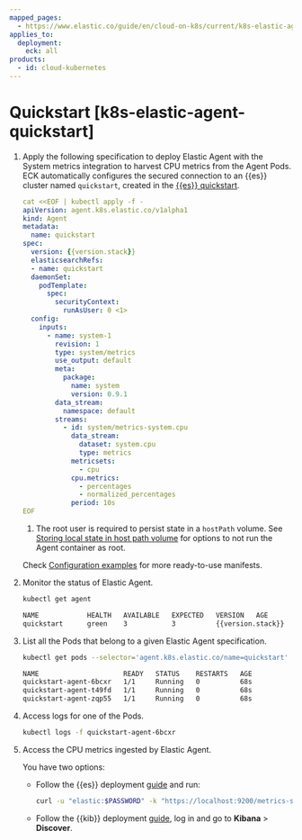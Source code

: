 ```yaml
---
mapped_pages:
  - https://www.elastic.co/guide/en/cloud-on-k8s/current/k8s-elastic-agent-quickstart.html
applies_to:
  deployment:
    eck: all
products:
  - id: cloud-kubernetes
---
```


# Quickstart [k8s-elastic-agent-quickstart]

1. Apply the following specification to deploy Elastic Agent with the System metrics integration to harvest CPU metrics from the Agent Pods. ECK automatically configures the secured connection to an {{es}} cluster named `quickstart`, created in the [{{es}} quickstart](deploy-an-orchestrator.md).

    ```yaml subs=true
    cat <<EOF | kubectl apply -f -
    apiVersion: agent.k8s.elastic.co/v1alpha1
    kind: Agent
    metadata:
      name: quickstart
    spec:
      version: {{version.stack}}
      elasticsearchRefs:
      - name: quickstart
      daemonSet:
        podTemplate:
          spec:
            securityContext:
              runAsUser: 0 <1>
      config:
        inputs:
          - name: system-1
            revision: 1
            type: system/metrics
            use_output: default
            meta:
              package:
                name: system
                version: 0.9.1
            data_stream:
              namespace: default
            streams:
              - id: system/metrics-system.cpu
                data_stream:
                  dataset: system.cpu
                  type: metrics
                metricsets:
                  - cpu
                cpu.metrics:
                  - percentages
                  - normalized_percentages
                period: 10s
    EOF
    ```

    1. The root user is required to persist state in a `hostPath` volume. See [Storing local state in host path volume](configuration-examples-standalone.md#k8s_storing_local_state_in_host_path_volume) for options to not run the Agent container as root.


    Check [Configuration examples](configuration-examples-standalone.md) for more ready-to-use manifests.

2. Monitor the status of Elastic Agent.

    ```sh
    kubectl get agent
    ```

    ```sh subs=true
    NAME            HEALTH   AVAILABLE   EXPECTED   VERSION   AGE
    quickstart      green    3           3          {{version.stack}}    15s
    ```

3. List all the Pods that belong to a given Elastic Agent specification.

    ```sh
    kubectl get pods --selector='agent.k8s.elastic.co/name=quickstart'
    ```

    ```sh
    NAME                     READY   STATUS    RESTARTS   AGE
    quickstart-agent-6bcxr   1/1     Running   0          68s
    quickstart-agent-t49fd   1/1     Running   0          68s
    quickstart-agent-zqp55   1/1     Running   0          68s
    ```

4. Access logs for one of the Pods.

    ```sh
    kubectl logs -f quickstart-agent-6bcxr
    ```

5. Access the CPU metrics ingested by Elastic Agent.

    You have two options:

    * Follow the {{es}} deployment [guide](elasticsearch-deployment-quickstart.md) and run:

        ```sh
        curl -u "elastic:$PASSWORD" -k "https://localhost:9200/metrics-system.cpu-*/_search"
        ```

    * Follow the {{kib}} deployment [guide](kibana-instance-quickstart.md), log in and go to **Kibana** > **Discover**.


